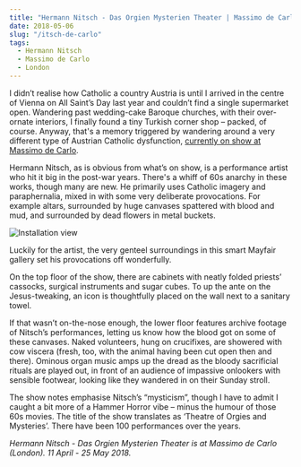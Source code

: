 ```yaml
---
title: "Hermann Nitsch - Das Orgien Mysterien Theater | Massimo de Carlo"
date: 2018-05-06
slug: "/itsch-de-carlo"
tags:
  - Hermann Nitsch
  - Massimo de Carlo
  - London
---
```


I didn’t realise how Catholic a country Austria is until I arrived in the centre of Vienna on All Saint’s Day last year and couldn’t find a single supermarket open. Wandering past wedding-cake Baroque churches, with their over-ornate interiors, I finally found a tiny Turkish corner shop – packed, of course. Anyway, that's a memory triggered by wandering around a very different type of Austrian Catholic dysfunction, [currently on show at Massimo de Carlo](http://www.massimodecarlo.com/exhibitions/view/12077).

Hermann Nitsch, as is obvious from what’s on show, is a performance artist who hit it big in the post-war years. There's a whiff of 60s anarchy in these works, though many are new. He primarily uses Catholic imagery and paraphernalia, mixed in with some very deliberate provocations. For example altars, surrounded by huge canvases spattered with blood and mud, and surrounded by dead flowers in metal buckets.

![Installation view](/nitsch-de-carlo.jpg)

Luckily for the artist, the very genteel surroundings in this smart Mayfair gallery set his provocations off wonderfully.

On the top floor of the show, there are cabinets with neatly folded priests’ cassocks, surgical instruments and sugar cubes. To up the ante on the Jesus-tweaking, an icon is thoughtfully placed on the wall next to a sanitary towel.

If that wasn’t on-the-nose enough, the lower floor features archive footage of Nitsch’s performances, letting us know how the blood got on some of these canvases. Naked volunteers, hung on crucifixes, are showered with cow viscera (fresh, too, with the animal having been cut open then and there). Ominous organ music amps up the dread as the bloody sacrificial rituals are played out, in front of an audience of impassive onlookers with sensible footwear, looking like they wandered in on their Sunday stroll.

The show notes emphasise Nitsch’s “mysticism”, though I have to admit I caught a bit more of a Hammer Horror vibe – minus the humour of those 60s movies. The title of the show translates as ‘Theatre of Orgies and Mysteries’. There have been 100 performances over the years.

*Hermann Nitsch - Das Orgien Mysterien Theater is at Massimo de Carlo (London). 11 April - 25 May 2018.*
